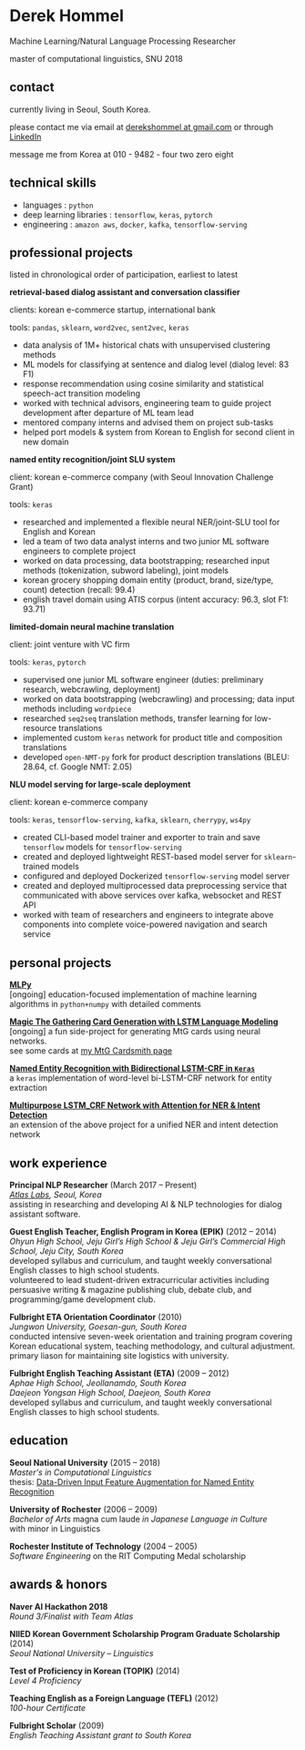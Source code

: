 # Derek Hommel

Machine Learning/Natural Language Processing Researcher

master of computational linguistics, SNU 2018

## contact

currently living in Seoul, South Korea. 

please contact me via email at [derekshommel at gmail.com](mailto:derekshommel@gmail.com) or through [LinkedIn](https://www.linkedin.com/in/derek-hommel-4a646869/) 

message me from Korea at 010 - 9482 - four two zero eight

## technical skills

- languages : `python`
- deep learning libraries : `tensorflow`, `keras`, `pytorch`
- engineering : `amazon aws`, `docker`, `kafka`, `tensorflow-serving`

## professional projects

listed in chronological order of participation, earliest to latest

**retrieval-based dialog assistant and conversation classifier**  

clients: korean e-commerce startup, international bank

tools: `pandas`, `sklearn`, `word2vec`, `sent2vec`, `keras`
- data analysis of 1M+ historical chats with unsupervised clustering methods
- ML models for classifying at sentence and dialog level (dialog level: 83 F1)
- response recommendation using cosine similarity and statistical speech-act transition modeling
- worked with technical advisors, engineering team to guide project development after departure of ML team lead
- mentored company interns and advised them on project sub-tasks
- helped port models & system from Korean to English for second client in new domain

**named entity recognition/joint SLU system**  

client: korean e-commerce company (with Seoul Innovation Challenge Grant)

tools: `keras`
- researched and implemented a flexible neural NER/joint-SLU tool for English and Korean
- led a team of two data analyst interns and two junior ML software engineers to complete project
- worked on data processing, data bootstrapping; researched input methods (tokenization, subword labeling), joint models
- korean grocery shopping domain entity (product, brand, size/type, count) detection (recall: 99.4)
- english travel domain using ATIS corpus (intent accuracy: 96.3, slot F1: 93.71) 

**limited-domain neural machine translation**  

client: joint venture with VC firm

tools: `keras`, `pytorch`
- supervised one junior ML software engineer (duties: preliminary research, webcrawling, deployment)
- worked on data bootstrapping (webcrawling) and processing; data input methods including `wordpiece`
- researched `seq2seq` translation methods, transfer learning for low-resource translations
- implemented custom `keras` network for product title and composition translations
- developed `open-NMT-py` fork for product description translations (BLEU: 28.64, cf. Google NMT: 2.05)

**NLU model serving for large-scale deployment**

client: korean e-commerce company

tools: `keras`, `tensorflow-serving`, `kafka`, `sklearn`, `cherrypy`, `ws4py`
- created CLI-based model trainer and exporter to train and save `tensorflow` models for `tensorflow-serving`
- created and deployed lightweight REST-based model server for `sklearn`-trained models
- configured and deployed Dockerized `tensorflow-serving` model server
- created and deployed multiprocessed data preprocessing service that communicated with above services over kafka, websocket and REST API
- worked with team of researchers and engineers to integrate above components into complete voice-powered navigation and search service 

## personal projects

**[MLPy](https://github.com/SNUDerek/MLPy)**  
[ongoing] education-focused implementation of machine learning algorithms in `python+numpy` with detailed comments

**[Magic The Gathering Card Generation with LSTM Language Modeling](https://github.com/SNUDerek/mtgcardgenerator)**  
[ongoing] a fun side-project for generating MtG cards using neural networks.  
see some cards at [my MtG Cardsmith page](https://mtgcardsmith.com/user/dsh9470/cards)

**[Named Entity Recognition with Bidirectional LSTM-CRF in `Keras`](https://github.com/SNUDerek/NER_bLSTM-CRF)**  
a `keras` implementation of word-level bi-LSTM-CRF network for entity extraction

**[Multipurpose LSTM_CRF Network with Attention for NER & Intent Detection](https://github.com/SNUDerek/multiLSTM)**  
an extension of the above project for a unified NER and intent detection network

## work experience

**Principal NLP Researcher** (March 2017 – Present)  
*[Atlas Labs](http://atlaslabs.ai), Seoul, Korea*  
assisting in researching and developing AI & NLP technologies for dialog assistant software.

**Guest English Teacher, English Program in Korea (EPIK)** (2012 – 2014)  
*Ohyun High School, Jeju Girl’s High School & Jeju Girl’s Commercial High School, Jeju City, South Korea*  
developed syllabus and curriculum, and taught weekly conversational English classes to high school students.  
volunteered to lead student-driven extracurricular activities including persuasive writing & magazine publishing club, debate club, and programming/game development club. 

**Fulbright ETA Orientation Coordinator** (2010)  
*Jungwon University, Goesan-gun, South Korea*  
conducted intensive seven-week orientation and training program covering Korean educational system, teaching methodology, and cultural adjustment. primary liason for maintaining site logistics with university.

**Fulbright English Teaching Assistant (ETA)** (2009 – 2012)  
*Aphae High School, Jeollanamdo, South Korea*  
*Daejeon Yongsan High School, Daejeon, South Korea*  
developed syllabus and curriculum, and taught weekly conversational English classes to high school students.

## education

**Seoul National University** (2015 – 2018)  
*Master's in Computational Linguistics*  
thesis: [Data-Driven Input Feature Augmentation for Named Entity Recognition](abstract.md)

**University of Rochester** (2006 – 2009)  
*Bachelor of Arts* magna cum laude *in Japanese Language in Culture*  
with minor in Linguistics

**Rochester Institute of Technology** (2004 – 2005)  
*Software Engineering*
on the RIT Computing Medal scholarship

## awards & honors

**Naver AI Hackathon 2018**  
*Round 3/Finalist with Team Atlas*

**NIIED Korean Government Scholarship Program Graduate Scholarship** (2014)  
*Seoul National University – Linguistics*

**Test of Proficiency in Korean (TOPIK)** (2014)  
*Level 4 Proficiency*

**Teaching English as a Foreign Language (TEFL)** (2012)  
*100-hour Certificate*

**Fulbright Scholar** (2009)  
*English Teaching Assistant grant to South Korea*
